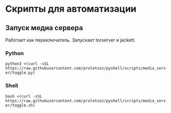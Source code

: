 # Cкрипты для автоматизации
## Запуск медиа сервера
Работает как переключатель. Запускает torserver и jackett.
### Python
```python3 <(curl -sSL https://raw.githubusercontent.com/proletsoz/pyshell/scripts/media_server/toggle.py)```
### Shell
```bash <(curl -sSL https://raw.githubusercontent.com/proletsoz/pyshell/scripts/media_server/toggle.sh)```
